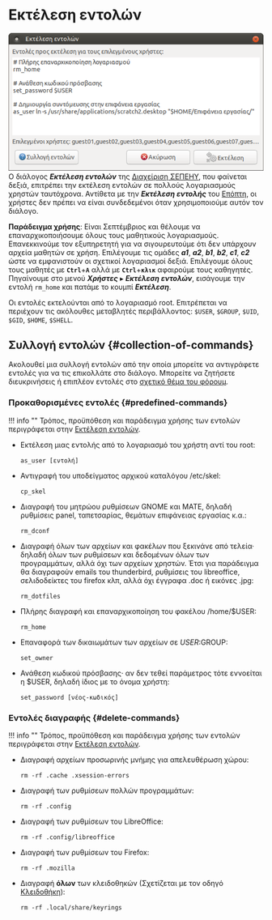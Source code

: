 # Εκτέλεση εντολών

[![](run-commands.png)](run-commands.png) Ο διάλογος ***Εκτέλεση εντολών***
της [Διαχείριση ΣΕΠΕΗΥ](../ltsp/index.md), που φαίνεται δεξιά, επιτρέπει
την εκτέλεση εντολών σε πολλούς λογαριασμούς χρηστών ταυτόχρονα. Αντίθετα με
την ***Εκτέλεση εντολής*** του [Επόπτη](../epoptes/index.md), οι χρήστες δεν
πρέπει να είναι συνδεδεμένοι όταν χρησιμοποιούμε αυτόν τον διάλογο.

**Παράδειγμα χρήσης**: Είναι Σεπτέμβριος και θέλουμε να επαναρχικοποιήσουμε
όλους τους μαθητικούς λογαριασμούς. Επανεκκινούμε τον εξυπηρετητή για να
σιγουρευτούμε ότι δεν υπάρχουν αρχεία μαθητών σε χρήση. Επιλέγουμε τις ομάδες
***a1***, ***a2***, ***b1***, ***b2***, ***c1***, ***c2*** ώστε να εμφανιστούν
οι σχετικοί λογαριασμοί δεξιά. Επιλέγουμε όλους τους μαθητές με
**`Ctrl`**+**`A`** αλλά με **`Ctrl`**+**`κλικ`** αφαιρούμε τους καθηγητές.
Πηγαίνουμε στο μενού ***Χρήστες*** ▸ ***Εκτέλεση εντολών***, εισάγουμε την
εντολή `rm_home` και πατάμε το κουμπί ***Εκτέλεση***.

Οι εντολές εκτελούνται από το λογαριασμό root. Επιτρέπεται να περιέχουν τις
ακόλουθες μεταβλητές περιβάλλοντος: `$USER`, `$GROUP`, `$UID`, `$GID`, `$HOME`,
`$SHELL`.

## Συλλογή εντολών {#collection-of-commands}

Ακολουθεί μια συλλογή εντολών από την οποία μπορείτε να αντιγράφετε
εντολές για να τις επικολλάτε στο διάλογο. Μπορείτε να ζητήσετε
διευκρινήσεις ή επιπλέον εντολές στο [σχετικό θέμα του
φόρουμ](https://alkisg.mysch.gr/steki/index.php?topic=8413.0).

### Προκαθορισμένες εντολές {#predefined-commands}

!!! info ""
    Τρόπος, προϋπόθεση και παράδειγμα χρήσης των εντολών περιγράφεται στην
    [Εκτέλεση εντολών](./run-commands.md).

  - Εκτέλεση μιας εντολής από το λογαριασμό του χρήστη αντί του root:

        as_user [εντολή]

  - Αντιγραφή του υποδείγματος αρχικού καταλόγου /etc/skel:

        cp_skel

  - Διαγραφή του μητρώου ρυθμίσεων GNOME και MATE, δηλαδή ρυθμίσεις panel,
    ταπετσαρίας, θεμάτων επιφάνειας εργασίας κ.α.:

        rm_dconf

  - Διαγραφή όλων των αρχείων και φακέλων που ξεκινάνε από τελεία· δηλαδή όλων
    των ρυθμίσεων και δεδομένων όλων των προγραμμάτων, αλλά όχι των αρχείων
    χρηστών. Έτσι για παράδειγμα θα διαγραφούν emails του thunderbird,
    ρυθμίσεις του libreoffice, σελιδοδείκτες του firefox κλπ, αλλά όχι έγγραφα
    .doc ή εικόνες .jpg:

        rm_dotfiles

  - Πλήρης διαγραφή και επαναρχικοποίηση του φακέλου /home/$USER:

        rm_home

  - Επαναφορά των δικαιωμάτων των αρχείων σε $USER:$GROUP:

        set_owner

  - Ανάθεση κωδικού πρόσβασης· αν δεν τεθεί παράμετρος τότε εννοείται η $USER,
    δηλαδή ίδιος με το όνομα χρήστη:

        set_password [νέος-κωδικός]

### Εντολές διαγραφής {#delete-commands}

!!! info ""
    Τρόπος, προϋπόθεση και παράδειγμα χρήσης των εντολών περιγράφεται στην
    [Εκτέλεση εντολών](./run-commands.md).

  - Διαγραφή αρχείων προσωρινής μνήμης για απελευθέρωση χώρου:

        rm -rf .cache .xsession-errors

  - Διαγραφή των ρυθμίσεων πολλών προγραμμάτων:

        rm -rf .config

  - Διαγραφή των ρυθμίσεων του LibreOffice:

        rm -rf .config/libreoffice

  - Διαγραφή των ρυθμίσεων του Firefox:

        rm -rf .mozilla

  - Διαγραφή **όλων** των κλειδοθηκών (Σχετίζεται με τον οδηγό
    [Κλειδοθήκη](../guides/keyring/index.md)):

        rm -rf .local/share/keyrings
